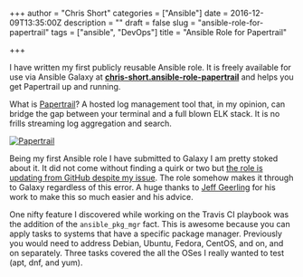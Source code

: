 +++
author = "Chris Short"
categories = ["Ansible"]
date = 2016-12-09T13:35:00Z
description = ""
draft = false
slug = "ansible-role-for-papertrail"
tags = ["ansible", "DevOps"]
title = "Ansible Role for Papertrail"

+++

I have written my first publicly reusable Ansible role. It is freely available for use via Ansible Galaxy at [**chris-short.ansible-role-papertrail**](https://galaxy.ansible.com/chris-short/ansible-role-papertrail/) and helps you get Papertrail up and running.

What is [Papertrail](https://papertrailapp.com/)? A hosted log management tool that, in my opinion, can bridge the gap between your terminal and a full blown ELK stack. It is no frills streaming log aggregation and search.

[![Papertrail](https://cdn.chrisshort.net/papertrail-screenshot.png)](https://cdn.chrisshort.net/papertrail-screenshot.png)

Being my first Ansible role I have submitted to Galaxy I am pretty stoked about it. It did not come without finding a quirk or two but [the role is updating from GitHub despite my issue](https://github.com/ansible/galaxy-issues/issues/217). The role somehow makes it through to Galaxy regardless of this error. A huge thanks to [Jeff Geerling](http://www.jeffgeerling.com/) for his work to make this so much easier and his advice.

One nifty feature I discovered while working on the Travis CI playbook was the addition of the `ansible_pkg_mgr` fact. This is awesome because you can apply tasks to systems that have a specific package manager. Previously you would need to address Debian, Ubuntu, Fedora, CentOS, and on, and on separately. Three tasks covered the all the OSes I really wanted to test (apt, dnf, and yum).